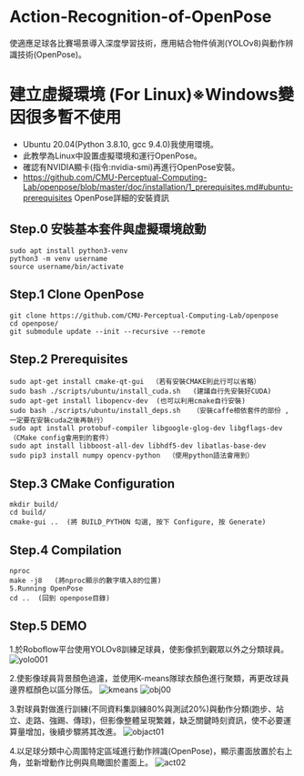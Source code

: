 # Action-Recognition-of-OpenPose
使適應足球各比賽場景導入深度學習技術，應用結合物件偵測(YOLOv8)與動作辨識技術(OpenPose)。

# 建立虛擬環境 (For Linux)※Windows變因很多暫不使用


- Ubuntu 20.04(Python 3.8.10, gcc 9.4.0)我使用環境。
- 此教學為Linux中設置虛擬環境和運行OpenPose。
- 確認有NVIDIA顯卡(指令:nvidia-smi)再進行OpenPose安裝。
- https://github.com/CMU-Perceptual-Computing-Lab/openpose/blob/master/doc/installation/1_prerequisites.md#ubuntu-prerequisites   OpenPose詳細的安裝資訊
## Step.0 安裝基本套件與虛擬環境啟動

```
sudo apt install python3-venv
python3 -m venv username
source username/bin/activate
```
## Step.1 Clone OpenPose

```
git clone https://github.com/CMU-Perceptual-Computing-Lab/openpose
cd openpose/
git submodule update --init --recursive --remote
```
## Step.2 Prerequisites

```
sudo apt-get install cmake-qt-gui  （若有安裝CMAKE則此行可以省略）
sudo bash ./scripts/ubuntu/install_cuda.sh   (建議自行先安裝好CUDA)
sudo apt-get install libopencv-dev  (也可以利用cmake自行安裝)
sudo bash ./scripts/ubuntu/install_deps.sh   （安裝caffe相依套件的部份 , 一定要在安裝cuda之後再執行）
sudo apt install protobuf-compiler libgoogle-glog-dev libgflags-dev （CMake config會用到的套件）
sudo apt install libboost-all-dev libhdf5-dev libatlas-base-dev  
sudo pip3 install numpy opencv-python  （使用python語法會用到）
```

## Step.3 CMake Configuration

```
mkdir build/
cd build/
cmake-gui ..  (將 BUILD_PYTHON 勾選, 按下 Configure, 按 Generate)
```
## Step.4 Compilation

```
nproc
make -j8   (將nproc顯示的數字填入8的位置)
5.Running OpenPose
cd ..  (回到 openpose目錄)
```
## Step.5 DEMO
1.於Roboflow平台使用YOLOv8訓練足球員，使影像抓到觀眾以外之分類球員。
![yolo001](https://github.com/user-attachments/assets/ea8308b6-7447-4149-b019-4ad6133dcd4b)

2.使影像球員背景顏色過濾，並使用K-means隊球衣顏色進行聚類，再更改球員邊界框顏色以區分隊伍。
![kmeans](https://github.com/user-attachments/assets/3e6aa7fd-f1b5-465e-851c-5f068b5ae11b)
![obj00](https://github.com/user-attachments/assets/a1e2a5df-f3e8-4b45-84ce-cff01eb848e7)

3.對球員對做進行訓練(不同資料集訓練80%與測試20%)與動作分類(跑步、站立、走路、強踢、傳球)，但影像整體呈現繁雜，缺乏關鍵時刻資訊，使不必要運算量增加，後續步驟將其改進。
![objact01](https://github.com/user-attachments/assets/bf91e15c-2734-4c61-b825-0699d42b10a1)

4.以足球分類中心周圍特定區域進行動作辨識(OpenPose)，顯示畫面放置於右上角，並新增動作比例與鳥瞰圖於畫面上。
![act02](https://github.com/user-attachments/assets/9cec7972-7146-4cfa-ab52-1c33ac628779)


